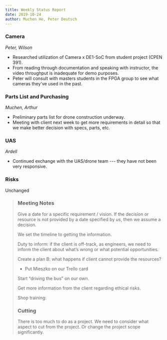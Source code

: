 ```yaml
---
title: Weekly Status Report
date: 2019-10-24
author: Muchen He, Peter Deutsch
---
```


### Camera

 *Peter, Wilson*

- Researched utilization of Camera x DE1-SoC from student project (CPEN 391).
- From reading through documentation and speaking with instructor, the video throughput is inadequate for demo purposes.
- Peter will consult with masters students in the FPGA group to see what cameras they've used in the past.

### Parts List and Purchasing

*Muchen, Arthur*

- Preliminary parts list for drone construction underway.
- Meeting with client next week to get more requirements in detail so that we make better decision with specs, parts, etc.

### UAS

*Ardell*

- Continued exchange with the UAS/drone team --- they have not been very responsive.

### Risks

Unchanged





> ### Meeting Notes
>
> Give a date for a specific requirement / vision. If the decision or resource is not provided by a date specified by *us*, then we assume a decision.
>
> We set the timeline to getting the information.
>
> Duty to inform: if the client is off-track, as engineers, we need to inform the client about what’s wrong or what potential opportunities.
>
> Create a plan B: what happens if client cannot provide the resources?
>
> - Put Mieszko on our Trello card
>
> Start “driving the bus” on our own.
>
> Get more information from the client regarding ethical risks.
>
> Shop training: 
>
> ### Cutting
>
> There is too much to do as a project. We need to consider what aspect to cut from the project. Or change the project scope significantly. 


